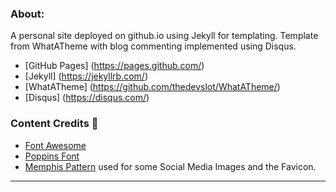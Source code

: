 ### About:
A personal site deployed on github.io using Jekyll for templating. Template from WhatATheme with blog commenting implemented using Disqus.
* [GitHub Pages] (https://pages.github.com/)
* [Jekyll] (https://jekyllrb.com/)
* [WhatATheme] (https://github.com/thedevslot/WhatATheme/)
* [Disqus] (https://disqus.com/)


### Content Credits :green_heart:
* [Font Awesome](https://fontawesome.com/)
* [Poppins Font](https://fonts.google.com/specimen/Poppins)
* [Memphis Pattern](https://www.freepik.com/free-vector/memphis-pattern-background_4034913.htm#page=1&query=memphis%20pattern&position=23) used for some Social Media Images and the Favicon.

---

